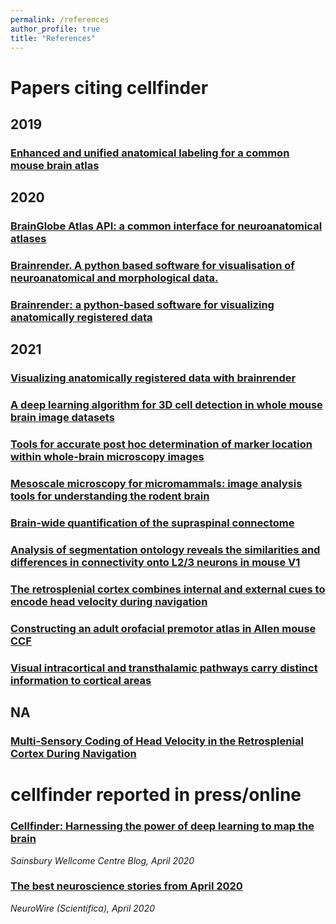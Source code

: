 ```yaml
---
permalink: /references
author_profile: true
title: "References"
---
```

    
# Papers citing cellfinder 

## 2019

### [Enhanced and unified anatomical labeling for a common mouse brain atlas](https://www.nature.com/articles/s41467-019-13057-w)

## 2020

### [BrainGlobe Atlas API: a common interface for neuroanatomical atlases](https://discovery.ucl.ac.uk/id/eprint/10121813/1/10.21105.joss.02668%281%29.pdf)

### [Brainrender. A python based software for visualisation of neuroanatomical and morphological data.](https://www.biorxiv.org/content/biorxiv/early/2020/12/11/2020.02.23.961748.full.pdf)

### [Brainrender: a python-based software for visualizing anatomically registered data](https://www.biorxiv.org/content/10.1101/2020.02.23.961748v2.full)

## 2021

### [Visualizing anatomically registered data with brainrender](https://elifesciences.org/articles/65751.pdf)

### [A deep learning algorithm for 3D cell detection in whole mouse brain image datasets](https://journals.plos.org/ploscompbiol/article?id=10.1371/journal.pcbi.1009074)

### [Tools for accurate post hoc determination of marker location within whole-brain microscopy images](https://www.biorxiv.org/content/biorxiv/early/2021/05/23/2021.05.21.445133.full.pdf)

### [Mesoscale microscopy for micromammals: image analysis tools for understanding the rodent brain](https://arxiv.org/pdf/2102.11812)

### [Brain-wide quantification of the supraspinal connectome](https://www.biorxiv.org/content/biorxiv/early/2021/06/11/2021.06.10.447885.full.pdf)

### [Analysis of segmentation ontology reveals the similarities and differences in connectivity onto L2/3 neurons in mouse V1](https://www.nature.com/articles/s41598-021-82353-7)

### [The retrosplenial cortex combines internal and external cues to encode head velocity during navigation](https://www.biorxiv.org/content/biorxiv/early/2021/04/15/2021.01.22.427789.full.pdf)

### [Constructing an adult orofacial premotor atlas in Allen mouse CCF](https://www.ncbi.nlm.nih.gov/pmc/articles/PMC8137149/)

### [Visual intracortical and transthalamic pathways carry distinct information to cortical areas](https://www.sciencedirect.com/science/article/pii/S089662732100283X)

## NA

### [Multi-Sensory Coding of Head Velocity in the Retrosplenial Cortex During Navigation](/scholar?q=info:A_eAzgTXJEMJ:scholar.google.com/&output=cite&scirp=11&hl=en)

# cellfinder reported in press/online


### [Cellfinder: Harnessing the power of deep learning to map the brain](https://www.sainsburywellcome.org/web/blog/cellfinder-harnessing-power-deep-learning-map-brain)

_Sainsbury Wellcome Centre Blog, April 2020_

### [The best neuroscience stories from April 2020](https://www.scientifica.uk.com/neurowire/the-best-neuroscience-stories-from-april-2020)

_NeuroWire (Scientifica), April 2020_
    